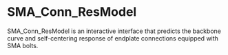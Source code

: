 # SMA_Conn_ResModel
SMA_Conn_ResModel is an interactive interface that predicts the backbone curve and self-centering response of endplate connections equipped with SMA bolts.
